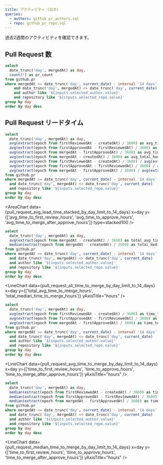 ```yaml
---
title: アクティビティ (日次)
queries:
  - authors: github_pr_authors.sql
  - repo: github_pr_repo.sql
---
```


<Dropdown name=selected_author data={authors} value=author>
    <DropdownOption value="%" valueLabel="全ての author"/>
</Dropdown>

<Dropdown name=selected_repo data={repo} value=repository>
    <DropdownOption value="%" valueLabel="全ての repo"/>
</Dropdown>

過去2週間のアクティビティを確認できます。

## Pull Request 数

```sql pull_request_count_by_day_limit_to_14_days
select
  date_trunc('day', mergedAt) as day,
  count(*) as pr_count
from github.pr
where mergedAt >= date_trunc('day', current_date) - interval '14 days'
    and date_trunc('day', mergedAt) <> date_trunc('day', current_date)
    and author like '${inputs.selected_author.value}'
    and repository like '${inputs.selected_repo.value}'
group by day
order by day desc
```

<LineChart
    data={pull_request_count_by_day_limit_to_14_days}
    x=day
    y=pr_count
    xAxisTitle="week"
    yAxisTitle="count"
/>

## Pull Request リードタイム

```sql pull_request_avg_lead_time_stacked_by_day_limit_to_14_days
select
  date_trunc('day', mergedAt) as day,
  avg(extract(epoch from firstReviewedAt - createdAt) / 3600) as avg_time_to_first_review_hours,
  avg(extract(epoch from firstApprovedAt - firstReviewedAt) / 3600) as avg_time_to_approve_hours,
  avg(extract(epoch from mergedAt - firstApprovedAt) / 3600) as avg_time_to_merge_after_approve_hours,
  avg(extract(epoch from mergedAt - createdAt) / 3600) as avg_total_hours,
  avg(extract(epoch from firstReviewedAt - createdAt) / 3600) / avg(extract(epoch from mergedAt - createdAt) / 3600) as avg_time_to_first_review_hours_pct,
  avg(extract(epoch from firstApprovedAt - firstReviewedAt) / 3600) / avg(extract(epoch from mergedAt - createdAt) / 3600) as avg_time_to_approve_hours_pct,
  avg(extract(epoch from mergedAt - firstApprovedAt) / 3600) / avg(extract(epoch from mergedAt - createdAt) / 3600) as avg_time_to_merge_after_approve_hours_pct
from github.pr
where mergedAt >= date_trunc('day', current_date) - interval '14 days'
  and date_trunc('day', mergedAt) <> date_trunc('day', current_date)
  and repository like '${inputs.selected_repo.value}'
group by day
order by day desc
```

<AreaChart
    data={pull_request_avg_lead_time_stacked_by_day_limit_to_14_days}
    x=day
    y={['avg_time_to_first_review_hours', 'avg_time_to_approve_hours', 'avg_time_to_merge_after_approve_hours']}
    type=stacked100
/>

<Tabs>

<Tab label="ALL">

```sql pull_request_all_time_to_merge_by_day_limit_to_14_days
select
  date_trunc('day', mergedAt) as day,
  avg(extract(epoch from mergedAt - createdAt) / 3600) as total_avg_time_to_merge_hours,
  median(extract(epoch from mergedAt - createdAt) / 3600) as total_median_time_to_merge_hours
from github.pr
where mergedAt >= date_trunc('day', current_date) - interval '14 days'
  and date_trunc('day', mergedAt) <> date_trunc('day', current_date)
  and author like '${inputs.selected_author.value}'
  and repository like '${inputs.selected_repo.value}'
group by day
order by day desc
```

<LineChart
    data={pull_request_all_time_to_merge_by_day_limit_to_14_days}
    x=day
    y={['total_avg_time_to_merge_hours', 'total_median_time_to_merge_hours']}
    yAxisTitle="hours"
/>

</Tab>

<Tab label="Average">

```sql pull_request_avg_time_to_merge_by_day_limit_to_14_days
select
  date_trunc('day', mergedAt) as day,
  avg(extract(epoch from firstReviewedAt - createdAt) / 3600) as time_to_first_review_hours,
  avg(extract(epoch from firstApprovedAt - firstReviewedAt) / 3600) as time_to_approve_hours,
  avg(extract(epoch from mergedAt - firstApprovedAt) / 3600) as time_to_merge_after_approve_hours
from github.pr
where mergedAt >= date_trunc('day', current_date) - interval '14 days'
  and date_trunc('day', mergedAt) <> date_trunc('day', current_date)
  and author like '${inputs.selected_author.value}'
  and repository like '${inputs.selected_repo.value}'
group by day
order by day desc
```

<LineChart
    data={pull_request_avg_time_to_merge_by_day_limit_to_14_days}
    x=day
    y={['time_to_first_review_hours', 'time_to_approve_hours', 'time_to_merge_after_approve_hours']}
    yAxisTitle="hours"
/>

</Tab>

<Tab label="Median">

```sql pull_request_median_time_to_merge_by_day_limit_to_14_days
select
  date_trunc('day', mergedAt) as day,
  median(extract(epoch from firstReviewedAt - createdAt) / 3600) as time_to_first_review_hours,
  median(extract(epoch from firstApprovedAt - firstReviewedAt) / 3600) as time_to_approve_hours,
  median(extract(epoch from mergedAt - firstApprovedAt) / 3600) as time_to_merge_after_approve_hours
from github.pr
where mergedAt >= date_trunc('day', current_date) - interval '14 days'
  and date_trunc('day', mergedAt) <> date_trunc('day', current_date)
  and author like '${inputs.selected_author.value}'
  and repository like '${inputs.selected_repo.value}'
group by day
order by day desc
```

<LineChart
    data={pull_request_median_time_to_merge_by_day_limit_to_14_days}
    x=day
    y={['time_to_first_review_hours', 'time_to_approve_hours', 'time_to_merge_after_approve_hours']}
    yAxisTitle="hours"
/>

</Tab>

</Tabs>

